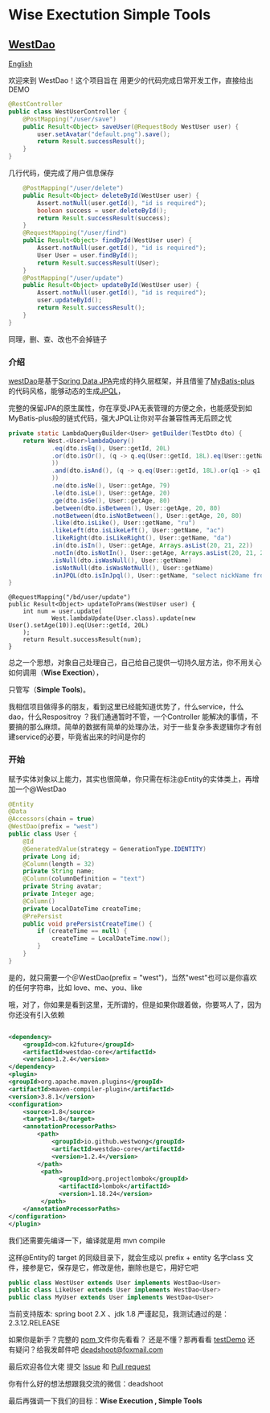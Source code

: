 # Wise Exectution  Simple Tools

## [WestDao](https://github.com/westwong/westDao)

[English](https://github.com/westwong/westDao/blob/master/README-en.md)

欢迎来到 WestDao！这个项目旨在 用更少的代码完成日常开发工作，直接给出DEMO

```java
@RestController
public class WestUserController {
    @PostMapping("/user/save")
    public Result<Object> saveUser(@RequestBody WestUser user) {
        user.setAvatar("default.png").save();
        return Result.successResult();
    }
}
```

几行代码，便完成了用户信息保存

```java
    @PostMapping("/user/delete")
    public Result<Object> deleteById(WestUser user) {
        Assert.notNull(user.getId(), "id is required");
        boolean success = user.deleteById();
        return Result.successResult(success);
    }
    @RequestMapping("/user/find")
    public Result<Object> findById(WestUser user) {
        Assert.notNull(user.getId(), "id is required");
        User User = user.findById();
        return Result.successResult(User);
    }
    @PostMapping("/user/update")
    public Result<Object> updateById(WestUser user) {
        Assert.notNull(user.getId(), "id is required");
        user.updateById();
        return Result.successResult();
    }
}
```

同理，删、查、改也不会掉链子

### 介绍

[westDao](https://github.com/westwong/westDao/tree/master/WestDaoCore)是基于[Spring Data JPA](https://spring.io/projects/spring-data-jpa)完成的持久层框架，并且借鉴了[MyBatis-plus](https://baomidou.com/) 的代码风格，能够动态的生成[JPQL](https://docs.oracle.com/cd/E29542_01/apirefs.1111/e13946/ejb3_langref.html)，

完整的保留JPA的原生属性，你在享受JPA无表管理的方便之余，也能感受到如MyBatis-plus般的链式代码，强大JPQL让你对平台兼容性再无后顾之忧

```java
private static LambdaQueryBuilder<User> getBuilder(TestDto dto) {
    return West.<User>lambdaQuery()
            .eq(dto.isEq(), User::getId, 20L)
            .or(dto.isOr(), (q -> q.eq(User::getId, 18L).eq(User::getName, dto.getName())
            ))
            .and(dto.isAnd(), (q -> q.eq(User::getId, 18L).or(q1 -> q1.eq(User::getName, dto.getName()))
            ))
            .ne(dto.isNe(), User::getAge, 79)
            .le(dto.isLe(), User::getAge, 20)
            .ge(dto.isGe(), User::getAge, 80)
            .between(dto.isBetween(), User::getAge, 20, 80)
            .notBetween(dto.isNotBetween(), User::getAge, 20, 80)
            .like(dto.isLike(), User::getName, "ru")
            .likeLeft(dto.isLikeLeft(), User::getName, "ac")
            .likeRight(dto.isLikeRight(), User::getName, "da")
            .in(dto.isIn(), User::getAge, Arrays.asList(20, 21, 22))
            .notIn(dto.isNotIn(), User::getAge, Arrays.asList(20, 21, 22))
            .isNull(dto.isWasNull(), User::getName)
            .isNotNull(dto.isWasNotNull(), User::getName)
            .inJPQL(dto.isInJpql(), User::getName, "select nickName from UserInfo where id = 1");
}
```

```
@RequestMapping("/bd/user/update")
public Result<Object> updateToPrams(WestUser user) {
    int num = user.update(
            West.lambdaUpdate(User.class).update(new User().setAge(10)).eq(User::getId, 20L)
    );
    return Result.successResult(num);
}
```

总之一个思想，对象自己处理自己，自己给自己提供一切持久层方法，你不用关心如何调用（**Wise Exection**），

只管写（**Simple Tools**)。

我相信项目做得多的朋友，看到这里已经能知道优势了，什么service，什么dao，什么Respositroy ？我们通通暂时不管，一个Controller 能解决的事情，不要搞的那么麻烦。简单的数据有简单的处理办法，对于一些复杂多表逻辑你才有创建service的必要，毕竟省出来的时间是你的

### 开始

赋予实体对象以上能力，其实也很简单，你只需在标注@Entity的实体类上，再增加一个@WestDao

```java
@Entity
@Data
@Accessors(chain = true)
@WestDao(prefix = "west")
public class User {
    @Id
    @GeneratedValue(strategy = GenerationType.IDENTITY)
    private Long id;
    @Column(length = 32)
    private String name;
    @Column(columnDefinition = "text")
    private String avatar;
    private Integer age;
    @Column()
    private LocalDateTime createTime;
    @PrePersist
    public void prePersistCreateTime() {
        if (createTime == null) {
            createTime = LocalDateTime.now();
        }
    }
}
```

是的，就只需要一个＠ＷestDao(prefix = "west")，当然"west"也可以是你喜欢的任何字符串，比如 love、me、you、like

哦，对了，你如果是看到这里，无所谓的，但是如果你跟着做，你要骂人了，因为你还没有引入依赖

```xml

<dependency>
    <groupId>com.k2future</groupId>
    <artifactId>westdao-core</artifactId>
    <version>1.2.4</version>
</dependency>
<plugin>
<groupId>org.apache.maven.plugins</groupId>
<artifactId>maven-compiler-plugin</artifactId>
<version>3.8.1</version>
<configuration>
    <source>1.8</source>
    <target>1.8</target>
    <annotationProcessorPaths>
        <path>
            <groupId>io.github.westwong</groupId>
            <artifactId>westdao-core</artifactId>
            <version>1.2.4</version>
        </path>
         <path>
              <groupId>org.projectlombok</groupId>
              <artifactId>lombok</artifactId>
              <version>1.18.24</version>
         </path>
    </annotationProcessorPaths>
</configuration>
</plugin>
```

我们还需要先编译一下，编译就是用 mvn compile

这样@Entity的 target 的同级目录下，就会生成以 prefix + entity 名字class 文件，接参是它，保存是它，修改是他，删除也是它，用好它吧

```java
public class WestUser extends User implements WestDao<User>
public class LikeUser extends User implements WestDao<User>
public class MyUser extends User implements WestDao<User>
```

当前支持版本:  spring boot 2.X 、jdk 1.8
严谨起见，我测试通过的是：2.3.12.RELEASE 

如果你是新手？完整的 [pom ](https://github.com/westwong/westDao/blob/master/WestDaoTest/pom.xml)文件你先看看？
还是不懂？那再看看  [testDemo](https://github.com/westwong/westDao/tree/master/WestDaoTest) 
还有疑问？给我发邮件吧 deadshoot@foxmail.com 

最后欢迎各位大佬 提交  [Issue](https://github.com/westwong/westDao/issues) 和 [Pull request](https://github.com/westwong/westDao/pulls)

你有什么好的想法想跟我交流的微信：deadshoot

最后再强调一下我们的目标：**Wise Execution , Simple Tools**